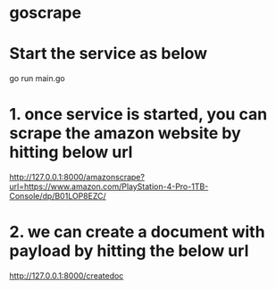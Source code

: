 # goscrape

# Start the service as below

go run main.go

# 1. once service is started, you can scrape the amazon website by hitting below url

http://127.0.0.1:8000/amazonscrape?url=https://www.amazon.com/PlayStation-4-Pro-1TB-Console/dp/B01LOP8EZC/

# 2. we can create a document with payload by hitting the below url

http://127.0.0.1:8000/createdoc
